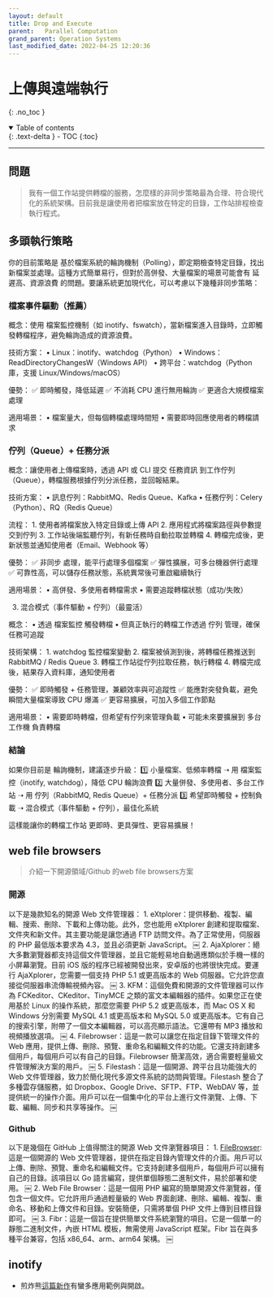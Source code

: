 ```yaml
---
layout: default
title: Drop and Execute
parent:   Parallel Computation
grand_parent: Operation Systems
last_modified_date: 2022-04-25 12:20:36
---
```


# 上傳與遠端執行
{: .no_toc }

<details open markdown="block">
  <summary>
    Table of contents
  </summary>
  {: .text-delta }
- TOC
{:toc}
</details>

---

## 問題

> 我有一個工作站提供轉檔的服務，怎麼樣的非同步策略最為合理、符合現代化的系統架構。目前我是讓使用者把檔案放在特定的目錄，工作站排程檢查執行程式。

## 多頭執行策略

你的目前策略是 基於檔案系統的輪詢機制（Polling），即定期檢查特定目錄，找出新檔案並處理。這種方式簡單易行，但對於高併發、大量檔案的場景可能會有 延遲高、資源浪費 的問題。要讓系統更加現代化，可以考慮以下幾種非同步策略：

### 檔案事件驅動（推薦）

概念：使用 檔案監控機制（如 inotify、fswatch），當新檔案進入目錄時，立即觸發轉檔程序，避免輪詢造成的資源浪費。

技術方案：
	•	Linux：inotify、watchdog（Python）
	•	Windows：ReadDirectoryChangesW（Windows API）
	•	跨平台：watchdog（Python 庫，支援 Linux/Windows/macOS）

優勢：
✅ 即時觸發，降低延遲
✅ 不消耗 CPU 進行無用輪詢
✅ 更適合大規模檔案處理

適用場景：
	•	檔案量大，但每個轉檔處理時間短
	•	需要即時回應使用者的轉檔請求

### 佇列（Queue）+ 任務分派

概念：讓使用者上傳檔案時，透過 API 或 CLI 提交 任務資訊 到工作佇列（Queue），轉檔服務根據佇列分派任務，並回報結果。

技術方案：
	•	訊息佇列：RabbitMQ、Redis Queue、Kafka
	•	任務佇列：Celery（Python）、RQ（Redis Queue）

流程：
	1.	使用者將檔案放入特定目錄或上傳 API
	2.	應用程式將檔案路徑與參數提交到佇列
	3.	工作站後端監聽佇列，有新任務時自動拉取並轉檔
	4.	轉檔完成後，更新狀態並通知使用者（Email、Webhook 等）

優勢：
✅ 非同步 處理，能平行處理多個檔案
✅ 彈性擴展，可多台機器併行處理
✅ 可靠性高，可以儲存任務狀態，系統異常後可重啟繼續執行

適用場景：
	•	高併發、多使用者轉檔需求
	•	需要追蹤轉檔狀態（成功/失敗）

3. 混合模式（事件驅動 + 佇列）（最靈活）

概念：
	•	透過 檔案監控 觸發轉檔
	•	但真正執行的轉檔工作透過 佇列 管理，確保任務可追蹤

技術架構：
	1.	watchdog 監控檔案變動
	2.	檔案被偵測到後，將轉檔任務推送到 RabbitMQ / Redis Queue
	3.	轉檔工作站從佇列拉取任務，執行轉檔
	4.	轉檔完成後，結果存入資料庫，通知使用者

優勢：
✅ 即時觸發 + 任務管理，兼顧效率與可追蹤性
✅ 能應對突發負載，避免瞬間大量檔案導致 CPU 爆滿
✅ 更容易擴展，可加入多個工作節點

適用場景：
	•	需要即時轉檔，但希望有佇列來管理負載
	•	可能未來要擴展到 多台工作機 負責轉檔

### 結論

如果你目前是 輪詢機制，建議逐步升級：
1️⃣ 小量檔案、低頻率轉檔 ➝ 用 檔案監控（inotify, watchdog），降低 CPU 輪詢浪費
2️⃣ 大量併發、多使用者、多台工作站 ➝ 用 佇列（RabbitMQ, Redis Queue）+ 任務分派
3️⃣ 希望即時觸發 + 控制負載 ➝ 混合模式（事件驅動 + 佇列），最佳化系統

這樣能讓你的轉檔工作站 更即時、更具彈性、更容易擴展！

## web file browsers

> 介紹一下開源領域/Github 的web file browsers方案

### 開源

以下是幾款知名的開源 Web 文件管理器：
	1.	eXtplorer：提供移動、複製、編輯、搜索、刪除、下載和上傳功能。此外，您也能用 eXtplorer 創建和提取檔案、文件夾和新文件。其主要功能是讓您通過 FTP 訪問文件。為了正常使用，伺服器的 PHP 最低版本要求為 4.3，並且必須更新 JavaScript。  ￼
	2.	AjaXplorer：絕大多數瀏覽器都支持這個文件管理器，並且它能輕易地自動適應類似於手機一樣的小屏幕瀏覽。目前 iOS 版的程序已經被開發出來，安卓版的也將很快完成。要運行 AjaXplorer，您需要一個支持 PHP 5.1 或更高版本的 Web 伺服器。它允許您直接從伺服器串流傳輸視頻內容。  ￼
	3.	KFM：這個免費和開源的文件管理器可以作為 FCKeditor、CKeditor、TinyMCE 之類的富文本編輯器的插件。如果您正在使用基於 Linux 的操作系統，那麼您需要 PHP 5.2 或更高版本，而 Mac OS X 和 Windows 分別需要 MySQL 4.1 或更高版本和 MySQL 5.0 或更高版本。它有自己的搜索引擎，附帶了一個文本編輯器，可以高亮顯示語法。它還帶有 MP3 播放和視頻播放選項。  ￼
	4.	Filebrowser：這是一款可以讓您在指定目錄下管理文件的 Web 應用，提供上傳、刪除、預覽、重命名和編輯文件的功能。它還支持創建多個用戶，每個用戶可以有自己的目錄。Filebrowser 簡潔高效，適合需要輕量級文件管理解決方案的用戶。  ￼
	5.	Filestash：這是一個開源、跨平台且功能強大的 Web 文件管理器，致力於簡化現代多源文件系統的訪問與管理。Filestash 整合了多種雲存儲服務，如 Dropbox、Google Drive、SFTP、FTP、WebDAV 等，並提供統一的操作介面。用戶可以在一個集中化的平台上進行文件瀏覽、上傳、下載、編輯、同步和共享等操作。  ￼

### Github

以下是幾個在 GitHub 上值得關注的開源 Web 文件瀏覽器項目：
	1.	[FileBrowser](https://github.com/filebrowser/filebrowser):這是一個開源的 Web 文件管理器，提供在指定目錄內管理文件的介面。用戶可以上傳、刪除、預覽、重命名和編輯文件。它支持創建多個用戶，每個用戶可以擁有自己的目錄。該項目以 Go 語言編寫，提供單個靜態二進制文件，易於部署和使用。  ￼
	2.	Web File Browser：這是一個用 PHP 編寫的簡單開源文件瀏覽器，僅包含一個文件。它允許用戶通過輕量級的 Web 界面創建、刪除、編輯、複製、重命名、移動和上傳文件和目錄。安裝簡便，只需將單個 PHP 文件上傳到目標目錄即可。  ￼
	3.	Fibr：這是一個旨在提供簡單文件系統瀏覽的項目。它是一個單一的靜態二進制文件，內嵌 HTML 模板，無需使用 JavaScript 框架。Fibr 旨在與多種平台兼容，包括 x86_64、arm、arm64 架構。  ￼

## inotify

- 煎炸熊[這篇新作](https://note.artchiu.org/2024/01/16/inotify-tools-%E7%9B%A3%E6%8E%A7%E6%AA%94%E6%A1%88%E8%AE%8A%E5%8B%95%E3%80%81%E8%A7%B8%E7%99%BC%E8%99%95%E7%90%86%E5%8B%95%E4%BD%9C/)有蠻多應用範例與開啟。

